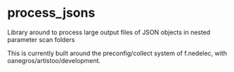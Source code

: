 # process_jsons
Library around to process large output files of JSON objects in nested parameter scan folders 

This is currently built around the preconfig/collect system of f.nedelec, with oanegros/artistoo/development.


